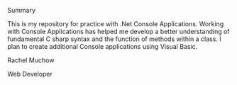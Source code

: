 Summary

This is my repository for practice with .Net Console Applications. 
Working with Console Applications has helped me develop a better understanding of fundamental C sharp syntax and the function of methods within a class.
I plan to create additional Console applications using Visual Basic.

Rachel Muchow

Web Developer
